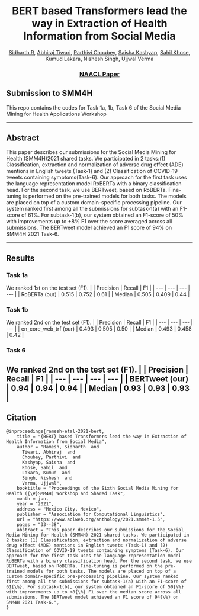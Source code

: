 
<div align="center">   

# BERT based Transformers lead the way in Extraction of Health Information from Social Media
[Sidharth R](https://github.com/RSid8), [Abhiraj Tiwari](https://github.com/abhirajtiwari), [Parthivi Choubey](https://github.com/parthivi1607), [Saisha Kashyap](https://github.com/SaishaKashyap), [Sahil Khose](https://github.com/sahilkhose), Kumud Lakara, Nishesh Singh, Ujjwal Verma
### [NAACL Paper](https://www.aclweb.org/anthology/2021.smm4h-1.5.pdf)
</div>

## Submission to SMM4H
This repo contains the codes for Task 1a, 1b, Task 6 of the Social Media Mining for Health Applications Workshop

--------------------------------------------------------------------------------------------
## Abstract
This paper describes our submissions for the Social Media Mining for Health (SMM4H)2021 shared tasks. We participated in 2 tasks:(1) Classification, extraction and normalization of adverse drug effect (ADE) mentions in English tweets (Task-1) and (2) Classification of COVID-19 tweets containing symptoms(Task-6). Our approach for the first task uses the language representation model RoBERTa with a binary classification head. For the second task, we use BERTweet, based on RoBERTa. Fine-tuning is performed on the pre-trained models for both tasks. The models are placed on top of a custom domain-specific processing pipeline. Our system ranked first among all the submissions for subtask-1(a) with an F1-score of 61%. For subtask-1(b), our system obtained an F1-score of 50% with improvements up to +8% F1 over the score averaged across all submissions. The BERTweet model achieved an F1 score of 94% on SMM4H 2021 Task-6. 

--------------------------------------------------------------------------------------------
## Results
### Task 1a
We ranked 1st on the test set (F1).
|               | Precision  | Recall | F1   |
| ---           | ---        | ---    | ---  |
| RoBERTa (our) | 0.515      | 0.752  | 0.61 |
| Median        | 0.505      | 0.409  | 0.44 |
### Task 1b
We ranked 2nd on the test set (F1).
|                       | Precision  | Recall | F1   |
| ---                   | ---        | ---    | ---  |
| en_core_web_trf (our) | 0.493      | 0.505  | 0.50 |
| Median                | 0.493      | 0.458  | 0.42 |
### Task 6 
We ranked 2nd on the test set (F1).
|                | Precision | Recall   | F1   |
| ---            | ---       | ---      | ---  |
| BERTweet (our) | 0.94      | 0.94  | 0.94 |
| Median         | 0.93      | 0.93  | 0.93 |
--------------------------------------------------------------------------------------------
## Citation
```
@inproceedings{ramesh-etal-2021-bert,
    title = "{BERT} based Transformers lead the way in Extraction of Health Information from Social Media",
    author = "Ramesh, Sidharth  and
      Tiwari, Abhiraj  and
      Choubey, Parthivi  and
      Kashyap, Saisha  and
      Khose, Sahil  and
      Lakara, Kumud  and
      Singh, Nishesh  and
      Verma, Ujjwal",
    booktitle = "Proceedings of the Sixth Social Media Mining for Health ({\#}SMM4H) Workshop and Shared Task",
    month = jun,
    year = "2021",
    address = "Mexico City, Mexico",
    publisher = "Association for Computational Linguistics",
    url = "https://www.aclweb.org/anthology/2021.smm4h-1.5",
    pages = "33--38",
    abstract = "This paper describes our submissions for the Social Media Mining for Health (SMM4H) 2021 shared tasks. We participated in 2 tasks: (1) Classification, extraction and normalization of adverse drug effect (ADE) mentions in English tweets (Task-1) and (2) Classification of COVID-19 tweets containing symptoms (Task-6). Our approach for the first task uses the language representation model RoBERTa with a binary classification head. For the second task, we use BERTweet, based on RoBERTa. Fine-tuning is performed on the pre-trained models for both tasks. The models are placed on top of a custom domain-specific pre-processing pipeline. Our system ranked first among all the submissions for subtask-1(a) with an F1-score of 61{\%}. For subtask-1(b), our system obtained an F1-score of 50{\%} with improvements up to +8{\%} F1 over the median score across all submissions. The BERTweet model achieved an F1 score of 94{\%} on SMM4H 2021 Task-6.",
}
```